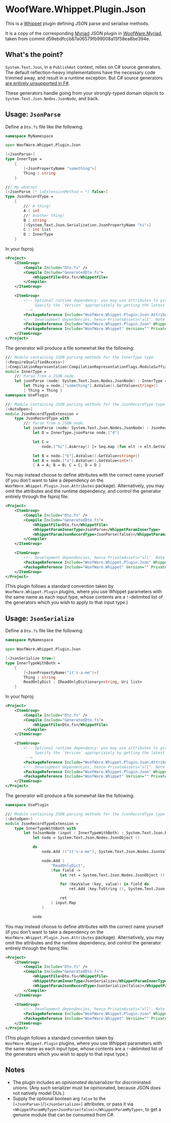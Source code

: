 # WoofWare.Whippet.Plugin.Json

This is a [Whippet](https://github.com/Smaug123/WoofWare.Whippet) plugin defining JSON parse and serialise methods.

It is a copy of the corresponding [Myriad](https://github.com/MoiraeSoftware/myriad) JSON plugin in [WoofWare.Myriad](https://github.com/Smaug123/WoofWare.Myriad), taken from commit d59ebdfccb87a06579fb99008a15f58ea8be394e.

## What's the point?

`System.Text.Json`, in a `PublishAot` context, relies on C# source generators.
The default reflection-heavy implementations have the necessary code trimmed away, and result in a runtime exception.
But C# source generators [are entirely unsupported in F#](https://github.com/dotnet/fsharp/issues/14300).

These generators handle going from your strongly-typed domain objects to `System.Text.Json.Nodes.JsonNode`, and back.

## Usage: `JsonParse`

Define a `Dto.fs` file like the following:

```fsharp
namespace MyNamespace

open WoofWare.Whippet.Plugin.Json

[<JsonParse>]
type InnerType =
    {
        [<JsonPropertyName "something">]
        Thing : string
    }

/// My whatnot
[<JsonParse (* isExtensionMethod = *) false>]
type JsonRecordType =
    {
        /// A thing!
        A : int
        /// Another thing!
        B : string
        [<System.Text.Json.Serialization.JsonPropertyName "hi">]
        C : int list
        D : InnerType
    }
```

In your fsproj:

```xml
<Project>
    <ItemGroup>
        <Compile Include="Dto.fs" />
        <Compile Include="GeneratedDto.fs">
            <WhippetFile>Dto.fs</WhippetFile>
        </Compile>
    </ItemGroup>

    <ItemGroup>
        <!-- Optional runtime dependency: you may use attributes to give instructions to the generator.
             Specify the `Version` appropriately by getting the latest version from NuGet.org.
         -->
        <PackageReference Include="WoofWare.Whippet.Plugin.Json.Attributes" Version="" />
        <!-- Development dependencies, hence PrivateAssets="all". Note `WhippetPlugin="true"`. -->
        <PackageReference Include="WoofWare.Whippet.Plugin.Json" WhippetPlugin="true" Version="" />
        <PackageReference Include="WoofWare.Whippet" Version="" PrivateAssets="all" />
    </ItemGroup>
</Project>
```

The generator will produce a file somewhat like the following:

```fsharp
/// Module containing JSON parsing methods for the InnerType type
[<RequireQualifiedAccess>]
[<CompilationRepresentation(CompilationRepresentationFlags.ModuleSuffix)>]
module InnerType =
    /// Parse from a JSON node.
    let jsonParse (node: System.Text.Json.Nodes.JsonNode) : InnerType =
        let Thing = node.["something"].AsValue().GetValue<string>()
        { Thing = Thing }
namespace UsePlugin

/// Module containing JSON parsing methods for the JsonRecordType type
[<AutoOpen>]
module JsonRecordTypeExtension =
    type JsonRecordType with
        /// Parse from a JSON node.
        let jsonParse (node: System.Text.Json.Nodes.JsonNode) : JsonRecordType =
            let D = InnerType.jsonParse node.["d"]

            let C =
                node.["hi"].AsArray() |> Seq.map (fun elt -> elt.GetValue<int>()) |> List.ofSeq

            let B = node.["b"].AsValue().GetValue<string>()
            let A = node.["a"].AsValue().GetValue<int>()
            { A = A; B = B; C = C; D = D }
```

You may instead choose to define attributes with the correct name yourself (if you don't want to take a dependency on the `WoofWare.Whippet.Plugin.Json.Attributes` package).
Alternatively, you may omit the attributes and the runtime dependency, and control the generator entirely through the fsproj file:

```xml
<Project>
    <ItemGroup>
        <Compile Include="Dto.fs" />
        <Compile Include="GeneratedDto.fs">
            <WhippetFile>Dto.fs</WhippetFile>
            <WhippetParamInnerType>JsonParse</WhippetParamInnerType>
            <WhippetParamJsonRecordType>JsonParse(false)</WhippetParamJsonRecordType>
        </Compile>
    </ItemGroup>

    <ItemGroup>
        <!-- Development dependencies, hence PrivateAssets="all". Note `WhippetPlugin="true"`. -->
        <PackageReference Include="WoofWare.Whippet.Plugin.Json" WhippetPlugin="true" Version="" />
        <PackageReference Include="WoofWare.Whippet" Version="" PrivateAssets="all" />
    </ItemGroup>
</Project>
```

(This plugin follows a standard convention taken by `WoofWare.Whippet.Plugin` plugins,
where you use Whippet parameters with the same name as each input type,
whose contents are a `!`-delimited list of the generators which you wish to apply to that input type.)

## Usage: `JsonSerialize`

Define a `Dto.fs` file like the following:

```fsharp
namespace MyNamespace

open WoofWare.Whippet.Plugin.Json

[<JsonSerialize true>]
type InnerTypeWithBoth =
    {
        [<JsonPropertyName("it's-a-me")>]
        Thing : string
        ReadOnlyDict : IReadOnlyDictionary<string, Uri list>
    }
```

In your fsproj:

```xml
<Project>
    <ItemGroup>
        <Compile Include="Dto.fs" />
        <Compile Include="GeneratedDto.fs">
            <WhippetFile>Dto.fs</WhippetFile>
        </Compile>
    </ItemGroup>

    <ItemGroup>
        <!-- Optional runtime dependency: you may use attributes to give instructions to the generator.
             Specify the `Version` appropriately by getting the latest version from NuGet.org.
         -->
        <PackageReference Include="WoofWare.Whippet.Plugin.Json.Attributes" Version="" />
        <!-- Development dependencies, hence PrivateAssets="all". Note `WhippetPlugin="true"`. -->
        <PackageReference Include="WoofWare.Whippet.Plugin.Json" WhippetPlugin="true" Version="" />
        <PackageReference Include="WoofWare.Whippet" Version="" PrivateAssets="all" />
    </ItemGroup>
</Project>
```

The generator will produce a file somewhat like the following:

```fsharp
namespace UsePlugin

/// Module containing JSON parsing methods for the JsonRecordType type
[<AutoOpen>]
module JsonRecordTypeExtension =
    type InnerTypeWithBoth with
        let toJsonNode (input : InnerTypeWithBoth) : System.Text.Json.Nodes.JsonNode =
            let node = System.Text.Json.Nodes.JsonObject ()

            do
                node.Add (("it's-a-me"), System.Text.Json.Nodes.JsonValue.Create<string> input.Thing)

                node.Add (
                    "ReadOnlyDict",
                    (fun field ->
                        let ret = System.Text.Json.Nodes.JsonObject ()

                        for (KeyValue (key, value)) in field do
                            ret.Add (key.ToString (), System.Text.Json.Nodes.JsonValue.Create<Uri> value)

                        ret
                    ) input.Map
                )

            node
```

You may instead choose to define attributes with the correct name yourself (if you don't want to take a dependency on the `WoofWare.Whippet.Plugin.Json.Attributes` package).
Alternatively, you may omit the attributes and the runtime dependency, and control the generator entirely through the fsproj file:

```xml
<Project>
    <ItemGroup>
        <Compile Include="Dto.fs" />
        <Compile Include="GeneratedDto.fs">
            <WhippetFile>Dto.fs</WhippetFile>
            <WhippetParamInnerType>JsonSerialize</WhippetParamInnerType>
            <WhippetParamJsonRecordType>JsonSerialize(false)</WhippetParamJsonRecordType>
        </Compile>
    </ItemGroup>

    <ItemGroup>
        <!-- Development dependencies, hence PrivateAssets="all". Note `WhippetPlugin="true"`. -->
        <PackageReference Include="WoofWare.Whippet.Plugin.Json" WhippetPlugin="true" Version="" />
        <PackageReference Include="WoofWare.Whippet" Version="" PrivateAssets="all" />
    </ItemGroup>
</Project>
```

(This plugin follows a standard convention taken by `WoofWare.Whippet.Plugin` plugins,
where you use Whippet parameters with the same name as each input type,
whose contents are a `!`-delimited list of the generators which you wish to apply to that input type.)

## Notes

* The plugin includes an *opinionated* de/serializer for discriminated unions. (Any such serializer must be opinionated, because JSON does not natively model DUs.)
* Supply the optional boolean arg `false` to the `[<JsonParse>]`/`[<JsonSerialize>]` attributes, or pass it via `<WhippetParamMyType>JsonParse(false)</WhippetParamMyType>`, to get a genuine module that can be consumed from C#.
